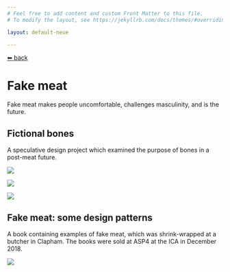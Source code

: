 ```yaml
---
# Feel free to add content and custom Front Matter to this file.
# To modify the layout, see https://jekyllrb.com/docs/themes/#overriding-theme-defaults

layout: default-neue

---
```

[⬅ back](index)

# Fake meat
Fake meat makes people uncomfortable, challenges masculinity, and is the future.

## Fictional bones
A speculative design project which examined the purpose of bones in a post-meat future.

![](../images/bone_utensils_1.jpg)

![](../images/fictional_bone_1.jpg)

![](../images/bones_table.jpg)


## Fake meat: some design patterns
A book containing examples of fake meat, which was shrink-wrapped at a butcher in Clapham. The books were sold at ASP4 at the ICA in December 2018.

![](../images/fake_meat_patterns.jpg)
